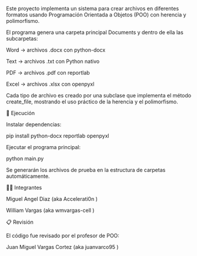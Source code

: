 Este proyecto implementa un sistema para crear archivos en diferentes formatos usando Programación Orientada a Objetos (POO) con herencia y polimorfismo.

El programa genera una carpeta principal Documents y dentro de ella las subcarpetas:

Word → archivos .docx con python-docx

Text → archivos .txt con Python nativo

PDF → archivos .pdf con reportlab

Excel → archivos .xlsx con openpyxl

Cada tipo de archivo es creado por una subclase que implementa el método create_file, mostrando el uso práctico de la herencia y el polimorfismo.

🚀 Ejecución

Instalar dependencias:

pip install python-docx reportlab openpyxl

Ejecutar el programa principal:

python main.py

Se generarán los archivos de prueba en la estructura de carpetas automáticamente.

👨‍💻 Integrantes

Miguel Angel Diaz (aka Accelerati0n )

William Vargas (aka wmvargas-cell )

📋 Revisión

El código fue revisado por el profesor de POO:

Juan Miguel Vargas Cortez (aka juanvarco95 )
